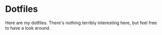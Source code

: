 # Dotfiles

Here are my dotfiles. There's nothing terribly interesting here, but
feel free to have a look around.
